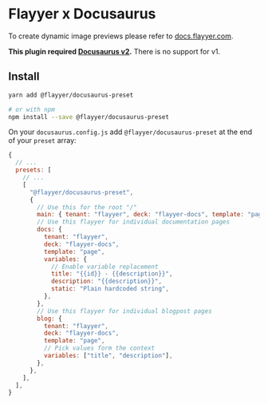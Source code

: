 # Flayyer x Docusaurus

To create dynamic image previews please refer to [docs.flayyer.com](http://docs.flayyer.com/).

**This plugin required [Docusaurus v2](https://v2.docusaurus.io/).** There is no support for v1.

## Install

```bash
yarn add @flayyer/docusaurus-preset

# or with npm
npm install --save @flayyer/docusaurus-preset
```

On your `docusaurus.config.js` add `@flayyer/docusaurus-preset` at the end of your `preset` array:

```js
{
  // ...
  presets: [
    // ...
    [
      "@flayyer/docusaurus-preset",
      {
        // Use this for the root "/"
        main: { tenant: "flayyer", deck: "flayyer-docs", template: "page" },
        // Use this flayyer for individual documentation pages
        docs: {
          tenant: "flayyer",
          deck: "flayyer-docs",
          template: "page",
          variables: {
            // Enable variable replacement
            title: "{{id}} - {{description}}",
            description: "{{description}}",
            static: "Plain hardcoded string",
          },
        },
        // Use this flayyer for individual blogpost pages
        blog: {
          tenant: "flayyer",
          deck: "flayyer-docs",
          template: "page",
          // Pick values form the context
          variables: ["title", "description"],
        },
      },
    ],
  ],
}
```
